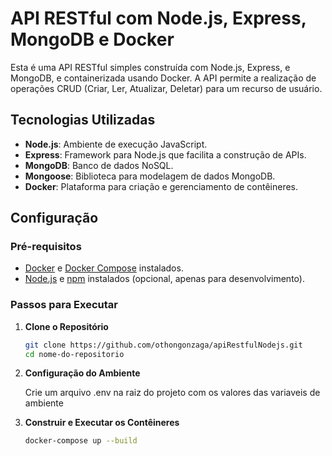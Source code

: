 # API RESTful com Node.js, Express, MongoDB e Docker

Esta é uma API RESTful simples construída com Node.js, Express, e MongoDB, e containerizada usando Docker. A API permite a realização de operações CRUD (Criar, Ler, Atualizar, Deletar) para um recurso de usuário.

## Tecnologias Utilizadas

- **Node.js**: Ambiente de execução JavaScript.
- **Express**: Framework para Node.js que facilita a construção de APIs.
- **MongoDB**: Banco de dados NoSQL.
- **Mongoose**: Biblioteca para modelagem de dados MongoDB.
- **Docker**: Plataforma para criação e gerenciamento de contêineres.

## Configuração

### Pré-requisitos

- [Docker](https://www.docker.com/products/docker-desktop) e [Docker Compose](https://docs.docker.com/compose/install/) instalados.
- [Node.js](https://nodejs.org/) e [npm](https://www.npmjs.com/) instalados (opcional, apenas para desenvolvimento).

### Passos para Executar

1. **Clone o Repositório**

   ```bash
   git clone https://github.com/othongonzaga/apiRestfulNodejs.git
   cd nome-do-repositorio


2. **Configuração do Ambiente**

    Crie um arquivo .env na raiz do projeto com os valores das variaveis de ambiente

3. **Construir e Executar os Contêineres**

    ```bash
    docker-compose up --build

